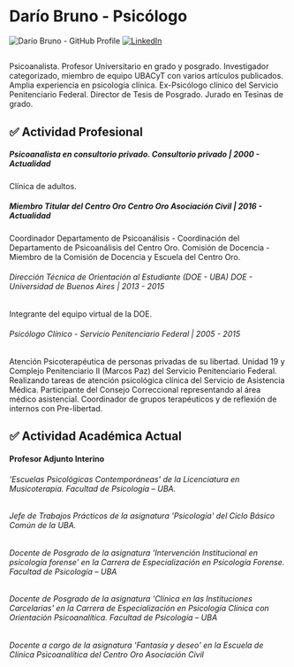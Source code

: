 # Darío Bruno - Psicólogo
![Darío Bruno - GitHub Profile](http://www.dariobruno.com.ar/assets/images/avatard.png) 
[![LinkedIn](https://img.shields.io/badge/Dario%20Bruno-LinedIn-blue)](http://linkedin.com/in/darioebruno)
## 
Psicoanalista. Profesor Universitario en grado y posgrado. Investigador categorizado, miembro de equipo UBACyT con varios artículos publicados. Amplia experiencia en psicología clínica. Ex-Psicólogo clínico del Servicio Penitenciario Federal. Director de Tesis de Posgrado. Jurado en Tesinas de grado.


## ✅ Actividad Profesional

##### Psicoanalista en consultorio privado. Consultorio privado | 2000 - Actualidad
Clínica de adultos.

##### Miembro Titular del Centro Oro Centro Oro Asociación Civil | 2016 - Actualidad
Coordinador Departamento de Psicoanálisis - Coordinación del Departamento de Psicoanálisis del Centro Oro.
Comisión de Docencia - Miembro de la Comisión de Docencia y Escuela del Centro Oro.

###### Dirección Técnica de Orientación al Estudiante (DOE - UBA) DOE - Universidad de Buenos Aires | 2013 - 2015
Integrante del equipo virtual de la DOE.

###### Psicólogo Clínico - Servicio Penitenciario Federal | 2005 - 2015
Atención Psicoterapéutica de personas privadas de su libertad. Unidad 19 y Complejo Penitenciario II (Marcos Paz) del Servicio Penitenciario Federal. Realizando tareas de atención psicológica clínica del Servicio de Asistencia Médica. Participante del Consejo Correccional representando al área médico asistencial. Coordinador de grupos terapéuticos y de reflexión de internos con Pre-libertad.


## ✅ Actividad Académica Actual

#### Profesor Adjunto Interino
###### 'Escuelas Psicológicas Contemporáneas' de la Licenciatura en Musicoterapia. Facultad de Psicología – UBA.

###### Jefe de Trabajos Prácticos *de la asignatura 'Psicología' del Ciclo Básico Común de la UBA.*

###### Docente de Posgrado *de la asignatura 'Intervención Institucional en psicología forense' en la Carrera de Especialización en Psicología Forense. Facultad de Psicología – UBA*

###### Docente de Posgrado *de la asignatura 'Clínica en las Instituciones Carcelarias' en la Carrera de Especialización en Psicología Clínica con Orientación Psicoanalítica. Facultad de Psicología – UBA*

###### Docente a cargo *de la asignatura 'Fantasía y deseo' en la Escuela de Clínica Psicoanalítica del Centro Oro Asociación Civil*

